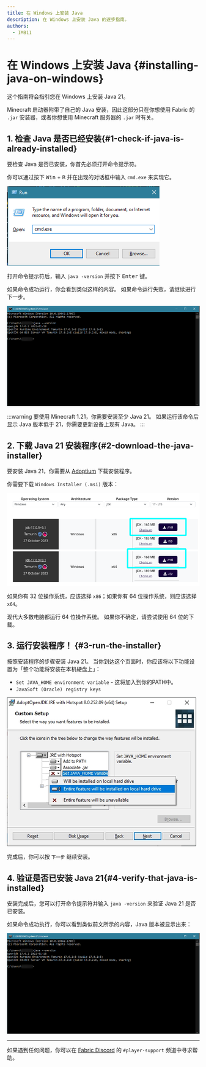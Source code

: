 ```yaml
---
title: 在 Windows 上安装 Java
description: 在 Windows 上安装 Java 的逐步指南。
authors:
  - IMB11
---
```


# 在 Windows 上安装 Java {#installing-java-on-windows}

这个指南将会指引您在 Windows 上安装 Java 21。

Minecraft 启动器附带了自己的 Java 安装，因此这部分只在你想使用 Fabric 的 `.jar` 安装器，或者你想使用 Minecraft 服务器的 `.jar` 时有关。

## 1. 检查 Java 是否已经安装{#1-check-if-java-is-already-installed}

要检查 Java 是否已安装，你首先必须打开命令提示符。

你可以通过按下 <kbd>Win</kbd> + <kbd>R</kbd> 并在出现的对话框中输入 `cmd.exe` 来实现它。

![Windows运行对话框中的「cmd.exe」](/assets/players/installing-java/windows-run-dialog.png)

打开命令提示符后，输入 `java -version` 并按下 <kbd>Enter</kbd> 键。

如果命令成功运行，你会看到类似这样的内容。 如果命令运行失败，请继续进行下一步。

![命令提示符中输入了「java -version」](/assets/players/installing-java/windows-java-version.png)

:::warning
要使用 Minecraft 1.21，你需要安装至少 Java 21。 如果运行该命令后显示 Java 版本低于 21，你需要更新设备上现有 Java。
:::

## 2. 下载 Java 21 安装程序{#2-download-the-java-installer}

要安装 Java 21，你需要从 [Adoptium](https://adoptium.net/en-GB/temurin/releases/?os=windows\&package=jdk\&version=21) 下载安装程序。

你需要下载 `Windows Installer (.msi)` 版本：

![Adoptium 下载页面，使用了 Windows 安装程序 (.msi)](/assets/players/installing-java/windows-download-java.png)

如果你有 32 位操作系统，应该选择 `x86`；如果你有 64 位操作系统，则应该选择 `x64`。

现代大多数电脑都运行 64 位操作系统。 如果你不确定，请尝试使用 64 位的下载。

## 3. 运行安装程序！ {#3-run-the-installer}

按照安装程序的步骤安装 Java 21。 当你到达这个页面时，你应该将以下功能设置为「整个功能将安装在本机硬盘上」：

- `Set JAVA_HOME environment variable` - 这将加入到你的PATH中。
- `JavaSoft (Oracle) registry keys`

![Java 21 安装程序，具有「Set JAVA\_HOME variable」和「JavaSoft (Oracle) registry keys」](/assets/players/installing-java/windows-wizard-screenshot.png)

完成后，你可以按 `下一步` 继续安装。

## 4. 验证是否已安装 Java 21{#4-verify-that-java-is-installed}

安装完成后，您可以打开命令提示符并输入 `java -version` 来验证 Java 21 是否已安装。

如果命令成功执行，你可以看到类似前文所示的内容，Java 版本被显示出来：

![命令提示符中输入了「java -version」](/assets/players/installing-java/windows-java-version.png)

---

如果遇到任何问题，你可以在 [Fabric Discord](https://discord.gg/v6v4pMv) 的 `#player-support` 频道中寻求帮助。
